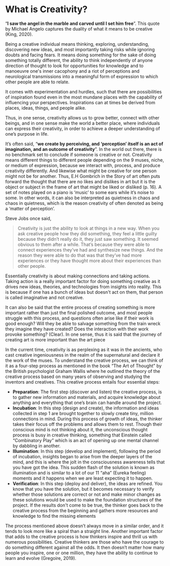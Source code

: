 # What is Creativity?

“**I saw the angel in the marble and carved until I set him free**”. This quote by Michael Angelo captures the duality of what it means to be creative \(King, 2020\).

Being a creative individual means thinking, exploring, understanding, discovering new ideas, and most importantly taking risks while ignoring doubts and facing fears. It means doing something for the sake of doing something totally different, the ability to think independently of anyone direction of thought to look for opportunities for knowledge and to manoeuvre one's inner cacophony and a riot of perceptions and neurological transmissions into a meaningful form of expression to which other people are able to relate.

It comes with experimentation and hurdles, such that there are possibilities of inspiration found even in the most mundane places with the capability of influencing your perspectives. Inspirations can at times be derived from places, ideas, things, and people alike. 

Thus, in one sense, creativity allows us to grow better, connect with other beings, and in one sense make the world a better place, where individuals can express their creativity, in order to achieve a deeper understanding of one’s purpose in life.

It’s often said, “**we create by perceiving, and ‘perception’ itself is an act of imagination, and an outcome of creativity**”. In the world out there, there is no benchmark set to conclude if someone is creative or not. Creativity means different things to different people depending on the 9 muses, niche, or medium of expression, because we interact with, process, and produce creativity differently. And likewise what might be creative for one person might not be for another. Thus, E.H Gombrich in the Story of art often puts forward the thought that there are no likes and dislikes in art but it is the object or subject in the frame of art that might be liked or disliked \(p. 16\). A set of notes played on a piano is ‘music’ to some ears while it’s noise to some. In other words, it can also be interpreted as quietness in chaos and chaos in quietness, which is the reason creativity of often denoted as being a ‘matter of perception’.

Steve Jobs once said,

> Creativity is just the ability to look at things in a new way. When you ask creative people how they did something, they feel a little guilty because they didn’t really do it, they just saw something. It seemed obvious to them after a while. That’s because they were able to connect experiences they’ve had and synthesize new things. And the reason they were able to do that was that they’ve had more experiences or they have thought more about their experiences than other people.



Essentially creativity is about making connections and taking actions. Taking action is a really important factor for doing something creative as it drives new ideas, theories, and technologies from insights into reality. This is because if one has a bunch of ideas but doesn't act on them, that person is called imaginative and not creative.

It can also be said that the entire process of creating something is more important rather than just the final polished outcome, and most people struggle with this process, and questions often arise like if their work is good enough? Will they be able to salvage something from the train wreck they imagine they have created? Does the interaction with their work provoke something? \(Clear\). In one sense, thus it is said that the journey of creating art is more important than the art piece

In the current time, creativity is as perplexing as it was in the ancients, who cast creative ingeniousness in the realm of the supernatural and declare it the work of the muses. To understand the creative process, we can think of it as a four-step process as mentioned in the book “The Art of Thought” by the British psychologist Graham Wallis where he outlined the theory of the creative process based on many years of observing and studying the inventors and creatives. This creative process entails four essential steps:

* **Preparation**: The first step \(discover and listen\) the creative process, is to gather new information and materials, and acquire knowledge about anything and everything that one’s brain can handle around the project.
* **Incubation**: In this step \(design and create\), the information and ideas collected in step 1 are brought together to slowly create tiny, million connections in mind. During this process of growth of ideas, the thinker takes their focus off the problems and allows them to rest. Though their conscious mind is not thinking about it, the unconscious thought process is busy in creative thinking, something that Einstein called “Combinatory Play” which is an act of opening up one mental channel by dabbling in another.
* **Illumination**: In this step \(develop and implement\), following the period of incubation, insights began to arise from the deeper layers of the mind, and this is where the jolt in the consciousness awareness tells that you have got the idea. This sudden flash of the solution is known as illumination and is similar to a lot of our 11 “aha” \(Eureka feeling\) moments and it happens when we are least expecting it to happen.
* **Verification**: In this step \(deploy and deliver\), the ideas are refined. You know that you have the solution, but it becomes necessary to verify whether those solutions are correct or not and make minor changes as these solutions would be used to make the foundation structures of the project. If the results don't come to be true, the thinker goes back to the creative process from the beginning and gathers more resources and knowledge to find the missing elements

The process mentioned above doesn’t always move in a similar order, and it tends to look more like a spiral than a straight line. Another important factor that adds to the creative process is how thinkers inspire and thrill us with numerous possibilities. Creative thinkers are those who have the courage to do something different against all the odds. It then doesn’t matter how many people you inspire, one or one million, they have the ability to continue to learn and evolve \(Gregoire, 2019\).



